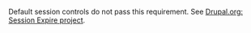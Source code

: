 Default session controls do not pass this requirement.
See [Drupal.org: Session Expire project](http://drupal.org/project/session_expire).

